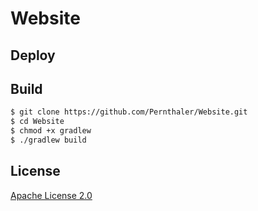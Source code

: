 # Website

## Deploy

## Build

```bash
$ git clone https://github.com/Pernthaler/Website.git
$ cd Website
$ chmod +x gradlew
$ ./gradlew build
```

## License

[Apache License 2.0](https://github.com/Pernthaler/Website/blob/master/LICENSE)